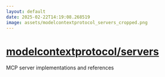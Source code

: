 ```yaml
---
layout: default
date: 2025-02-22T14:19:08.268519
image: assets/modelcontextprotocol_servers_cropped.png
---
```


# [modelcontextprotocol/servers](https://github.com/modelcontextprotocol/servers)

MCP server implementations and references  
